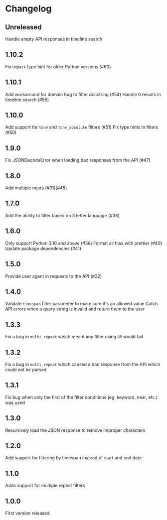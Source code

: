 # Changelog

## Unreleased

Handle empty API responses in timeline search

## 1.10.2

Fix `Unpack` type hint for older Python versions (#60)

## 1.10.1

Add workaround for domain bug to filter docstring (#54)
Handle 0 results in timeline search (#55)

## 1.10.0

Add support for `tone` and `tone_absolute` filters (#51)
Fix type hints in filters (#50)

## 1.9.0

Fix JSONDecodeError when loading bad responses from the API (#47)

## 1.8.0

Add multiple nears (#31)(#45)

## 1.7.0

Add the ability to filter based on 3 letter language (#38)

## 1.6.0

Only support Python 3.10 and above (#39)
Format all files with prettier (#40)
Update package dependencies (#41)

## 1.5.0

Provide user agent in requests to the API (#22)

## 1.4.0

Validate `timespan` filter parameter to make sure it's an allowed value
Catch API errors when a query string is invalid and return them to the user

## 1.3.3

Fix a bug in `multi_repeat` which meant any filter using `OR` would fail

## 1.3.2

Fix a bug in `multi_repeat` which caused a bad response from the API which could not be parsed

## 1.3.1

Fix bug when only the first of the filter conditions (eg. keyword, near, etc.) was used

## 1.3.0

Recursively load the JSON response to remove improper characters

## 1.2.0

Add support for filtering by timespan instead of start and end date

## 1.1.0

Adds support for multiple repeat filters

## 1.0.0

First version released
